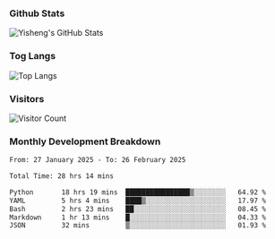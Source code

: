 ### Github Stats
![Yisheng's GitHub Stats](https://github-readme-stats-9qabuvhk1-gongyisheng.vercel.app/api?username=gongyisheng&count_private=true&show_icons=true)
### Tog Langs
![Top Langs](https://github-readme-stats-9qabuvhk1-gongyisheng.vercel.app/api/top-langs/?username=gongyisheng&layout=compact)
### Visitors
![Visitor Count](https://profile-counter.glitch.me/gongyisheng/count.svg)
### Monthly Development Breakdown
<!--START_SECTION:waka-->

```txt
From: 27 January 2025 - To: 26 February 2025

Total Time: 28 hrs 14 mins

Python       18 hrs 19 mins  ████████████████▒░░░░░░░░   64.92 %
YAML         5 hrs 4 mins    ████▒░░░░░░░░░░░░░░░░░░░░   17.97 %
Bash         2 hrs 23 mins   ██░░░░░░░░░░░░░░░░░░░░░░░   08.45 %
Markdown     1 hr 13 mins    █░░░░░░░░░░░░░░░░░░░░░░░░   04.33 %
JSON         32 mins         ▒░░░░░░░░░░░░░░░░░░░░░░░░   01.93 %
```

<!--END_SECTION:waka-->
